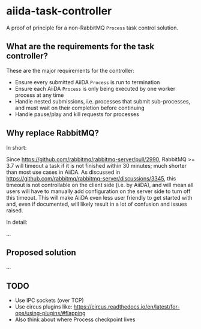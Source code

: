 # aiida-task-controller

A proof of principle for a non-RabbitMQ `Process` task control solution.

## What are the requirements for the task controller?

These are the major requirements for the controller:

- Ensure every submitted AiiDA `Process` is run to termination
- Ensure each AiiDA `Process` is only being executed by one worker process at any time
- Handle nested submissions, i.e. processes that submit sub-processes, and must wait on their completion before continuing
- Handle pause/play and kill requests for processes

## Why replace RabbitMQ?

In short:

Since <https://github.com/rabbitmq/rabbitmq-server/pull/2990>, RabbitMQ >= 3.7 will timeout a task if it is not finished within 30 minutes; much shorter than most use cases in AiiDA.
As discussed in <https://github.com/rabbitmq/rabbitmq-server/discussions/3345>, this timeout is not controllable on the client side (i.e. by AiiDA), and will mean all users will have to manually add configuration on the server side to turn off this timeout.
This will make AiiDA even less user friendly to get started with and, even if documented, will likely result in a lot of confusion and issues raised.

In detail:

...

## Proposed solution

...

## TODO

- Use IPC sockets (over TCP)
- Use circus plugins like: https://circus.readthedocs.io/en/latest/for-ops/using-plugins/#flapping
- Also think about where Process checkpoint lives

